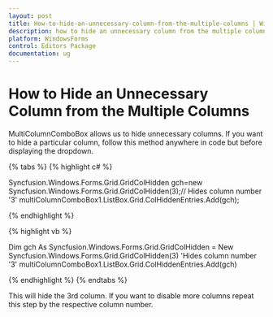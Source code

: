 ```yaml
---
layout: post
title: How-to-hide-an-unnecessary-column-from-the-multiple-columns | WindowsForms | Syncfusion
description: how to hide an unnecessary column from the multiple columns
platform: WindowsForms
control: Editors Package
documentation: ug
---
```


# How to Hide an Unnecessary Column from the Multiple Columns


MultiColumnComboBox allows us to hide unnecessary columns. If you want to hide a particular column, follow this method anywhere in code but before displaying the dropdown.

{% tabs %}
{% highlight c# %}

Syncfusion.Windows.Forms.Grid.GridColHidden gch=new Syncfusion.Windows.Forms.Grid.GridColHidden(3);// Hides column number '3'
multiColumnComboBox1.ListBox.Grid.ColHiddenEntries.Add(gch);

{% endhighlight %}

{% highlight vb %}

Dim gch As Syncfusion.Windows.Forms.Grid.GridColHidden = New Syncfusion.Windows.Forms.Grid.GridColHidden(3) 'Hides column number '3'
multiColumnComboBox1.ListBox.Grid.ColHiddenEntries.Add(gch)

{% endhighlight %}
{% endtabs %}

This will hide the 3rd column. If you want to disable more columns repeat this step by the respective column number.

